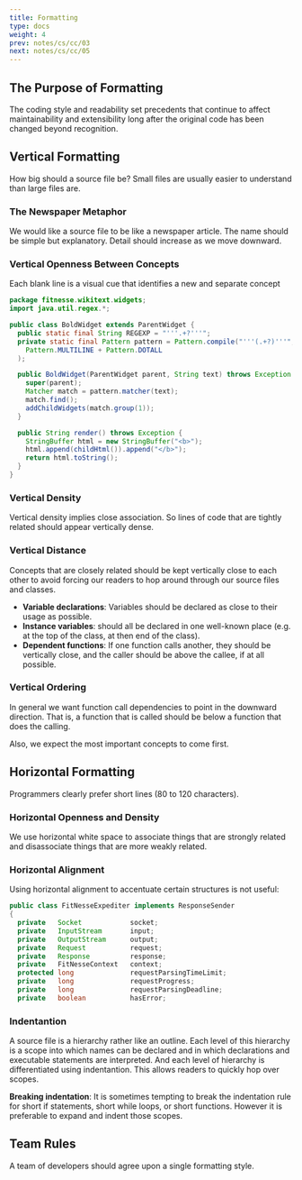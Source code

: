 ```yaml
---
title: Formatting
type: docs
weight: 4
prev: notes/cs/cc/03
next: notes/cs/cc/05
---
```


## The Purpose of Formatting

The coding style and readability set precedents that continue to affect maintainability and extensibility long after the original code has been changed beyond recognition.

## Vertical Formatting

How big should a source file be? Small files are usually easier to understand than large files are.

### The Newspaper Metaphor

We would like a source file to be like a newspaper article. The name should be simple but explanatory. Detail should increase as we move downward.

### Vertical Openness Between Concepts

Each blank line is a visual cue that identifies a new and separate concept

```java
package fitnesse.wikitext.widgets;
import java.util.regex.*;

public class BoldWidget extends ParentWidget {
  public static final String REGEXP = "'''.+?'''";
  private static final Pattern pattern = Pattern.compile("'''(.+?)'''",
    Pattern.MULTILINE + Pattern.DOTALL
  );

  public BoldWidget(ParentWidget parent, String text) throws Exception {
    super(parent);
    Matcher match = pattern.matcher(text);
    match.find();
    addChildWidgets(match.group(1));
  }

  public String render() throws Exception {
    StringBuffer html = new StringBuffer("<b>");
    html.append(childHtml()).append("</b>");
    return html.toString();
  }
}
```

### Vertical Density

Vertical density implies close association. So lines of code that are tightly related should appear vertically dense.

### Vertical Distance

Concepts that are closely related should be kept vertically close to each other to avoid forcing our readers to hop around through our source files and classes.

- **Variable declarations**: Variables should be declared as close to their usage as possible.
- **Instance variables**: should all be declared in one well-known place (e.g. at the top of the class, at then end of the class).
- **Dependent functions**: If one function calls another, they should be vertically close, and the caller should be above the callee, if at all possible.

### Vertical Ordering

In general we want function call dependencies to point in the downward direction. That is, a function that is called should be below a function that does the calling.

Also, we expect the most important concepts to come first.

## Horizontal Formatting

Programmers clearly prefer short lines (80 to 120 characters).

### Horizontal Openness and Density

We use horizontal white space to associate things that are strongly related and disassociate things that are more weakly related.

### Horizontal Alignment

Using horizontal alignment to accentuate certain structures is not useful:

```java
public class FitNesseExpediter implements ResponseSender
{
  private   Socket            socket;
  private   InputStream       input;
  private   OutputStream      output;
  private   Request           request;
  private   Response          response;
  private   FitNesseContext   context;
  protected long              requestParsingTimeLimit;
  private   long              requestProgress;
  private   long              requestParsingDeadline;
  private   boolean           hasError;
```

### Indentantion

A source file is a hierarchy rather like an outline. Each level of this hierarchy is a scope into which names can be declared and in which declarations and executable statements are interpreted. And each level of hierarchy is differentiated using indentantion. This allows readers to quickly hop over scopes.

**Breaking indentation**: It is sometimes tempting to break the indentation rule for short if statements, short while loops, or short functions. However it is preferable to expand and indent those scopes.

## Team Rules

A team of developers should agree upon a single formatting style.
